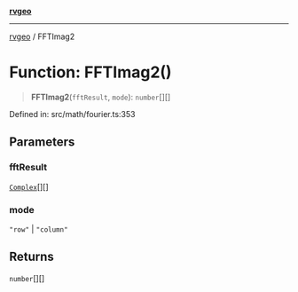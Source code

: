 [**rvgeo**](../README.md)

***

[rvgeo](../globals.md) / FFTImag2

# Function: FFTImag2()

> **FFTImag2**(`fftResult`, `mode`): `number`[][]

Defined in: src/math/fourier.ts:353

## Parameters

### fftResult

[`Complex`](../type-aliases/Complex.md)[][]

### mode

`"row"` | `"column"`

## Returns

`number`[][]
